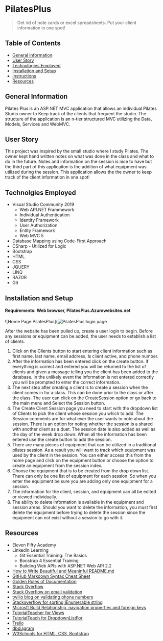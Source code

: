 # PilatesPlus   
 >Get rid of note cards or excel spreadsheets.  Put your client information in one spot!  
## Table of Contents
* [General information](#general-info)
* [User Story](#user-story)
* [Technologies Employed](#technologies-used)
* [Installation and Setup](Installation-amdnd-setup)
* [Instructions](#instructions)
* [Resources](#resources)
## General Information  
Pilates Plus is an ASP.NET MVC application that allows an individual Pilates Studio owner to Keep track of the clients that frequent the studio. The structure
of the application is an n-tier structured MVC utilizing the Data, Models, Services and WebMVC.  
## User Story  
This project was inspired by the small studio where I study Pilates.  The owner kept hand written notes on what was done in the class and what to do in the future. Notes and information on the session is nice to have but the third part of this applicaiton is the addition of what equipment was utilized 
during the session. This application allows the the owner to keep track of the client information in one spot!   
## Technolgies Employed  
 * Visual Studio Community 2019
   * Web API.NET Frammework
   * Individual Authentication
   * Identity Framework
   * User Authorization
   * Entity Framework
   * Web MVC 5
  * Database Mapping using Code-First Approach
  * CSharp - Utilized for Logic 
  * Bootstrap
  * HTML
  * CSS
  * JQUERY
  * LINQ
  * RAZOR
  * Git  
 ## Installation and Setup  
 #### Requirements: Web browser, PilatesPlus.Azurewebsites.net  
 ![Home Page PilatesPlus](![PilatesPlus login page](https://user-images.githubusercontent.com/73566009/117300982-249bca00-ae48-11eb-9a2f-3415881ddd36.png)

After the website has been pulled up, create a user login to begin.  Before any sessions or equipment can be added, the user needs to establish a list of clients.
1. Click on the Clients button to start entering client information such as first name, last name, email address, Is client active, and phone number.
2. After the information has been entered click on the create button.  If everything is correct and entered you will be returned to the list of clients and given a message telling you the client has been added to the database.  In the unlikely event the information is not entered correctly you will be prompted to enter the correct information.
3. The next step after creating a client is to create a session when the client comes in for a class.  This can be done prior to the class or after the class. The user can click on the CreateSession option or go back to the main menu and Select the Session button.
4. The Create Client Session page you need to start with the dropdown list of Clients to pick the client whose session you which to add.  The Session comments are for what ever the user wants to note about the session. There is an option for noting whether the session is a shared with another client as a duet.  The session date is also added as well as the day of the week drop down.  When all the information has been entered use the create button to add the session.
5. There are many pieces of equipment that can be utilized in a traditional pilates session.  As a result you will want to track which equipment was used by the client in the session.  You can either access this from the home page and click on the equipment button or choose the option to create an equipment from the session index.
6. Choose the equipment that is to be created from the drop down list.  There can only be one list of equipment for each session.  So when you enter the equipment be sure you are adding only one equipment for a session.
7. The information for the client, session, and equipment can all be edited or viewed individually.  
8. The ability to delete information is available in the equipment and session areas.  Should you want to delete the information, you must first delete the equipment before trying to delete the session since the equipment can not exist without a session to go with it.  
## Resources
 * Eleven Fifty Academy 
 * LinkedIn Learning
   * Git Essential Training: The Basics
   * Boostrap 4 Essential Training
   * Building Web APIs with ASP.NET Web API 2.2
 * [How to Write Beautiful and Meaninful README.md](https://blog.bitsrc.io/how-to-write-beautiful-and-meaningful-readme-md-for-your-next-project-897045e3f991)
 * [GitHub Markdown Syntax Cheat Sheet](https://guides.github.com/pdfs/markdown-cheatsheet-online.pdf)
 * [Golden Rules of Documentation](https://docs.google.com/document/d/1RCrukQdGxV4wBL1um4K1U_V8q-0e67OkYoNEZMBp1Mo/edit)
 * [Stack Overflow](https://stackoverflow.com/questions/879852/display-a-view-from-another-controller-in-asp-net-mvc)
 * [Stack Overflow on email validation](https://stackoverflow.com/questions/16712043/email-address-validation-using-asp-net-mvc-data-type-attributes)
 * [twilio blog on validating phone numbers](https://www.twilio.com/blog/validating-phone-numbers-effectively-with-c-and-the-net-frameworks)
 * [Stackoverflow for sorting IEnumerable string](https://stackoverflow.com/questions/3630687/how-to-sort-an-ienumerablestring)
 * [Microsft Build Relationship, navigation properties and foreign keys](https://docs.microsoft.com/en-us/ef/ef6/fundamentals/relationships)
 * [TutorialTeacher for Views](https://www.tutorialsteacher.com/mvc/tempdata-in-asp.net-mvc)
 * [TutorialTeach for DropdownListFor](https://www.tutorialsteacher.com/mvc/htmlhelper-dropdownlist-dropdownlistfor) 
 * [Trello](https://trello.com)
 * [dbdiagram](https://dbdiagram.io)
 * [W3Schools for HTML, CSS, Bootstrap](https://www.w3schools.com)
 
   
  

  
